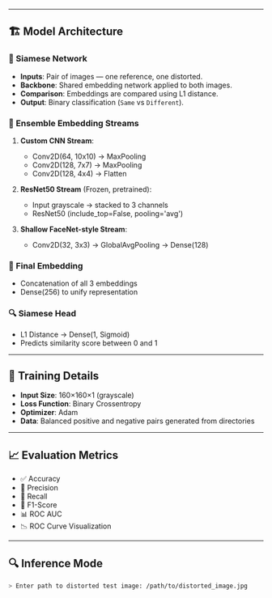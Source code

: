 
---

## 🏗️ Model Architecture

### 🧩 Siamese Network

- **Inputs**: Pair of images — one reference, one distorted.
- **Backbone**: Shared embedding network applied to both images.
- **Comparison**: Embeddings are compared using L1 distance.
- **Output**: Binary classification (`Same` vs `Different`).

### 🔁 Ensemble Embedding Streams

1. **Custom CNN Stream**:
   - Conv2D(64, 10x10) → MaxPooling  
   - Conv2D(128, 7x7) → MaxPooling  
   - Conv2D(128, 4x4) → Flatten  

2. **ResNet50 Stream** (Frozen, pretrained):
   - Input grayscale → stacked to 3 channels  
   - ResNet50 (include_top=False, pooling='avg')

3. **Shallow FaceNet-style Stream**:
   - Conv2D(32, 3x3) → GlobalAvgPooling → Dense(128)

### 🔗 Final Embedding

- Concatenation of all 3 embeddings  
- Dense(256) to unify representation  

### 🔍 Siamese Head

- L1 Distance → Dense(1, Sigmoid)  
- Predicts similarity score between 0 and 1

---

## 🧪 Training Details

- **Input Size**: 160×160×1 (grayscale)
- **Loss Function**: Binary Crossentropy
- **Optimizer**: Adam
- **Data**: Balanced positive and negative pairs generated from directories

---

## 📈 Evaluation Metrics

- ✅ Accuracy
- 🎯 Precision
- 🔁 Recall
- 🧮 F1-Score
- 📊 ROC AUC
- 📉 ROC Curve Visualization

---

## 🔍 Inference Mode

```bash
> Enter path to distorted test image: /path/to/distorted_image.jpg
